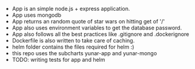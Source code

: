 * App is an simple node.js + express application.
* App uses mongodb
* App returns an random quote of star wars on hitting get of '/'
* App also uses environment variables to get the database password.
* App also follows all the best practices like .gitignore and .dockerignore
* Dockerfile is also written to take care of caching.
* helm folder contains the files required for helm :)
* this repo uses the subcharts yunar-app and yunar-mongo
* TODO: writing tests for app and helm
